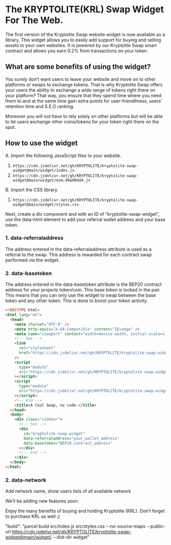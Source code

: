 # The KRYPTOLITE(KRL) Swap Widget For The Web.

The first version of the Kryptolite Swap website widget is now available as a library. This widget allows you to easily add support for buying and selling assets to your own websites. It is powered by our Kryptolite Swap smart contract and allows you earn 0.2% from transactions on your token.

## What are some benefits of using the widget?

You surely don’t want users to leave your website and move on to other platforms or swaps to exchange tokens. That is why Kryptolite Swap offers your users the ability to exchange a wide range of tokens right there on your platform? That way, you ensure that they spend time where you need them to and at the same time gain extra points for user-friendliness, users’ retention time and S.E.O ranking.

Moreover you will not have to rely solely on other platforms but will be able to let users exchange other coins/tokens for your token right there on the spot.

## How to use the widget

A. Import the following JavaScript files to your website.

1. `https://cdn.jsdelivr.net/gh/KRYPTOLITE/kryptolite-swap-widget@main/widget/index.js`
2. `https://cdn.jsdelivr.net/gh/KRYPTOLITE/kryptolite-swap-widget@main/widget/esm.99a00dd4.js`

B. Import the CSS library.

1. `https://cdn.jsdelivr.net/gh/KRYPTOLITE/kryptolite-swap-widget@main/widget/styles.css`

Next, create a div component and with an ID of “kryptolite-swap-widget”, use the data-html element to add your referral wallet address and your base token.

### 1. data-referraladdress

The address entered in the data-referraladdress attribute is used as a referral to the swap. This address is rewarded for each contract swap performed via the widget.

### 2. data-basetoken

The address entered in the data-basetoken attribute is the BEP20 contract address for your projects token/coin. This base token is locked in the pair. This means that you can only use the widget to swap between the base token and any other token. This is done to boost your token activity.

```html
<!DOCTYPE html>
<html lang="en">
  <head>
    <meta charset="UTF-8" />
    <meta http-equiv="X-UA-Compatible" content="IE=edge" />
    <meta name="viewport" content="width=device-width, initial-scale=1.0" />
    <!-- See -->
    <link
      rel="stylesheet"
      href="https://cdn.jsdelivr.net/gh/KRYPTOLITE/kryptolite-swap-widget@main/widget/styles.css"
    />
    <script
      type="module"
      src="https://cdn.jsdelivr.net/gh/KRYPTOLITE/kryptolite-swap-widget@main/widget/esm.99a00dd4.js"
    ></script>
    <script
      type="module"
      src="https://cdn.jsdelivr.net/gh/KRYPTOLITE/kryptolite-swap-widget@main/widget/index.js"
    ></script>
    <!-- End -->
    <title>A Cool Swap, no code.</title>
  </head>
  <body>
    <div class="sidebar">
      <!-- See -->
      <div
        id="kryptolite-swap-widget"
        data-referraladdress="your_wallet_address"
        data-basetoken="BEP20_contract_address"
      ></div>
      <!-- End -->
    </div>
  </body>
</html>
```

### 2. data-network

Add network name, show users lists of all available network

We’ll be adding new features soon.

Enjoy the many benefits of buying and holding Kryptolite (KRL). Don’t forget to purchase KRL as well ;)

"build": "parcel build src/index.js src/styles.css --no-source-maps --public-url https://cdn.jsdelivr.net/gh/KRYPTOLITE/kryptolite-swap-widget@main/widget/ --dist-dir widget"

